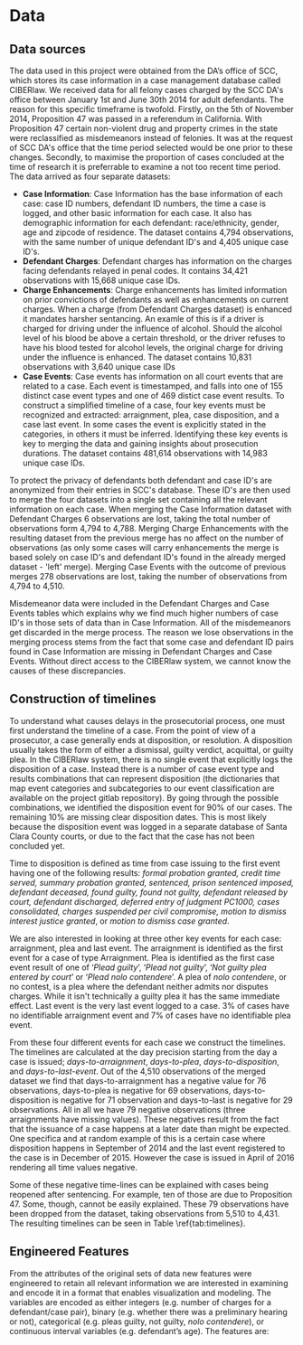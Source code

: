 # Data

## Data sources
The data used in this project were obtained from the DA’s office of SCC, which stores its case information in a case management database called CIBERlaw. We received data for all felony cases charged by the SCC DA's office between January 1st and June 30th 2014 for adult defendants. The reason for this specific timeframe is twofold. Firstly, on the 5th of November 2014, Proposition 47 was passed in a referendum in California. With Proposition 47 certain non-violent drug and property crimes in the state were reclassified as misdemeanors instead of felonies. It was at the request of SCC DA's office that the time period selected would be one prior to these changes. Secondly, to maximise the proportion of cases concluded at the time of research it is preferrable to examine a not too recent time period. The data arrived as four separate datasets:

* __Case Information__: Case Information has the base information of each case: case ID numbers, defendant ID numbers, the time a case is logged, and other basic information for each case. It also has demographic information for each defendant: race/ethnicity, gender, age and zipcode of residence. The dataset contains 4,794 observations, with the same number of unique defendant ID's and 4,405 unique case ID's.
* **Defendant Charges**: Defendant charges has information on the charges facing defendants relayed in penal codes. It contains 34,421 observations with 15,668 unique case IDs.
* **Charge Enhancements**: Charge enhancements has limited information on prior convictions of defendants as well as enhancements on current charges. When a charge (from Defendant Charges dataset) is enhanced it mandates harsher sentancing. An examle of this is if a driver is charged for driving under the influence of alcohol. Should the alcohol level of his blood be above a certain threshold, or the driver refuses to have his blood tested for alcohol levels, the original charge for driving under the influence is enhanced. The dataset contains 10,831 observations with 3,640 unique case IDs
* **Case Events**: Case events has information on all court events that are related to a case. Each event is timestamped, and falls into one of 155 distinct case event types and one of 469 distict case event results. To construct a simplified timeline of a case, four key events must be recognized and extracted: arraignment, plea, case disposition, and a case last event. In some cases the event is explicitly stated in the categories, in others it must be inferred. Identifying these key events is key to merging the data and gaining insights about prosecution durations. The dataset contains 481,614 observations with 14,983 unique case IDs.

To protect the privacy of defendants both defendant and case ID's are anonymized from their entries in SCC's database. These ID's are then used to merge the four datasets into a single set containing all the relevant information on each case. When merging the Case Information dataset with Defendant Charges 6 observations are lost, taking the total number of observations form 4,794 to 4,788. Merging Charge Enhancements with the resulting dataset from the previous merge has no affect on the number of observations (as only some cases will carry enhancements the merge is based solely on case ID's and defendant ID's found in the already merged dataset - 'left' merge). Merging Case Events with the outcome of previous merges 278 observations are lost, taking the number of observations from 4,794 to 4,510.

Misdemeanor data were included in the Defendant Charges and Case Events tables which explains why we find much higher numbers of case ID's in those sets of data than in Case Information. All of the misdemeanors get discarded in the merge process. The reason we lose observations in the merging process stems from the fact that some case and defendant ID pairs found in Case Information are missing in Defendant Charges and Case Events. Without direct access to the CIBERlaw system, we cannot know the causes of these discrepancies.

## Construction of timelines
To understand what causes delays in the prosecutorial process, one must first understand the timeline of a case. From the point of view of a prosecutor, a case generally ends at disposition, or resolution. A disposition usually takes the form of either a dismissal, guilty verdict, acquittal, or guilty plea. In the CIBERlaw system, there is no single event that explicitly logs the disposition of a case. Instead there is a number of case event type and results combinations that can represent disposition (the dictionaries that map event categories and subcategories to our event classification are available on the project gitlab repository). By going through the possible combinations, we identified the disposition event for 90% of our cases. The remaining 10% are missing clear disposition dates. This is most likely because the disposition event was logged in a separate database of Santa Clara County courts, or due to the fact that the case has not been concluded yet.

Time to disposition is defined as time from case issuing to the first event having one of the following results: *formal probation granted, credit time served, summary probation granted, sentenced, prison sentenced imposed, defendant deceased, found guilty, found not guilty, defendant released by court, defendant discharged, deferred entry of judgment PC1000, cases consolidated, charges suspended per civil compromise, motion to dismiss interest justice granted*, or *motion to dismiss case granted*.

We are also interested in looking at three other key events for each case: arraignment, plea and last event. The arraignment is identified as the first event for a case of type Arraignment. Plea is identified as the first case event result of one of ‘*Plead guilty*’, ‘*Plead not guilty*’, ‘*Not guilty plea entered by court*’ or ‘*Plead nolo contendere*’. A plea of _nolo contendere_, or no contest, is a plea where the defendant neither admits nor disputes charges. While it isn't technically a guilty plea it has the same immediate effect. Last event is the very last event logged to a case. 3% of cases have no identifiable arraignment event and 7% of cases have no identifiable plea event.

From these four different events for each case we construct the timelines. The timelines are calculated at the day precision starting from the day a case is issued; *days-to-arraignment*, *days-to-plea*, *days-to-disposition*, and *days-to-last-event*. Out of the 4,510 observations of the merged dataset we find that days-to-arraignment has a negative value for 76 observations, days-to-plea is negative for 69 observations, days-to-disposition is negative for 71 observation and days-to-last is negative for 29 observations. All in all we have 79 negative observations (three arraignments have missing values). These negatives result from the fact that the issuance of a case happens at a later date than might be expected. One specifica and at random example of this is a certain case where disposition happens in September of 2014 and the last event registered to the case is in December of 2015. However the case is issued in April of 2016 rendering all time values negative.

Some of these negative time-lines can be explained with cases being reopened after sentencing. For example, ten of those are due to Proposition 47. Some, though, cannot be easily explained. These 79 observations have been dropped from the dataset, taking observations from 5,510 to 4,431. The resulting timelines can be seen in Table \ref{tab:timelines}.

## Engineered Features
From the attributes of the original sets of data new features were engineered to retain all relevant information we are interested in examining and encode it in a format that enables visualization and modeling. The variables are encoded as either integers (e.g. number of charges for a defendant/case pair), binary (e.g. whether there was a preliminary hearing or not), categorical (e.g. pleas guilty, not guilty, _nolo contendere_), or continuous interval variables (e.g. defendant’s age). The features are: